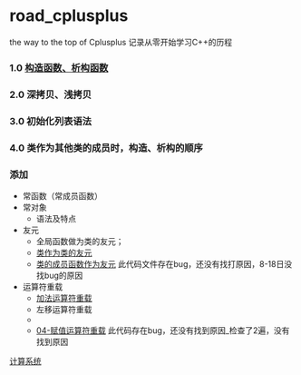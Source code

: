 # road_cplusplus
the way to the top of Cplusplus
记录从零开始学习C++的历程
### 1.0 [构造函数、析构函数](构造函数析构函数.cpp)
### 2.0 深拷贝、浅拷贝
### 3.0 初始化列表语法
### 4.0 类作为其他类的成员时，构造、析构的顺序

### 添加
- 常函数（常成员函数）
- 常对象
   * 语法及特点
- 友元 
  - 全局函数做为类的友元；
  - [类作为类的友元](./友元.cpp)
  - [类的成员函数作为友元](./友元类.cpp) 此代码文件存在bug，还没有找打原因，8-18日没找bug的原因
- 运算符重载
  - [加法运算符重载](./)
  - 左移运算符重载
  -
  - [04-赋值运算符重载](./04-赋值运算符重载.cpp) 此代码存在bug，还没有找到原因_检查了2遍，没有找到原因
   
[计算系统](https://www.cnblogs.com/zhaoyl/archive/2012/05/15/2501972.html)
